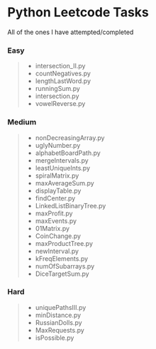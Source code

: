 # Python Leetcode Tasks

All of the ones I have attempted/completed

### Easy
> * intersection_II.py
> * countNegatives.py
> * lengthLastWord.py
> * runningSum.py
> * intersection.py
> * vowelReverse.py
### Medium
> * nonDecreasingArray.py
> * uglyNumber.py
> * alphabetBoardPath.py
> * mergeIntervals.py
> * leastUniqueInts.py
> * spiralMatrix.py
> * maxAverageSum.py
> * displayTable.py
> * findCenter.py
> * LinkedListBinaryTree.py
> * maxProfit.py
> * maxEvents.py
> * 01Matrix.py
> * CoinChange.py
> * maxProductTree.py
> * newInterval.py
> * kFreqElements.py
> * numOfSubarrays.py
> * DiceTargetSum.py
### Hard
> * uniquePathsIII.py
> * minDistance.py
> * RussianDolls.py
> * MaxRequests.py
> * isPossible.py
